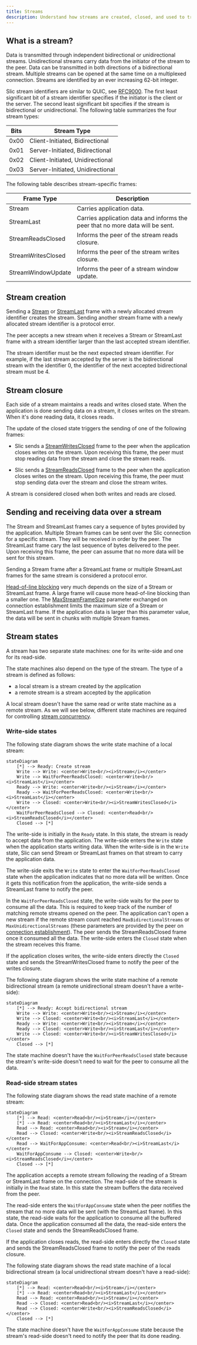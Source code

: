 ```yaml
---
title: Streams
description: Understand how streams are created, closed, and used to transmit data.
---
```


## What is a stream?

Data is transmitted through independent bidirectional or unidirectional streams. Unidirectional streams carry data from
the initiator of the stream to the peer. Data can be transmitted in both directions of a bidirectional stream. Multiple
streams can be opened at the same time on a multiplexed connection. Streams are identified by an ever increasing 62-bit
integer.

Slic stream identifiers are similar to QUIC, see [RFC9000][rfc9000]. The first least significant bit of a stream
identifier specifies if the initiator is the client or the server. The second least significant bit specifies if the
stream is bidirectional or unidirectional. The following table summarizes the four stream types:

| Bits | Stream Type                      |
| ---- | -------------------------------- |
| 0x00 | Client-Initiated, Bidirectional  |
| 0x01 | Server-Initiated, Bidirectional  |
| 0x02 | Client-Initiated, Unidirectional |
| 0x03 | Server-Initiated, Unidirectional |

The following table describes stream-specific frames:

| Frame Type         | Description                                                                   |
| ------------------ | ----------------------------------------------------------------------------- |
| Stream             | Carries application data.                                                     |
| StreamLast         | Carries application data and informs the peer that no more data will be sent. |
| StreamReadsClosed  | Informs the peer of the stream reads closure.                                 |
| StreamWritesClosed | Informs the peer of the stream writes closure.                                |
| StreamWindowUpdate | Informs the peer of a stream window update.                                   |

## Stream creation

Sending a [Stream][stream-frame] or [StreamLast][stream-last-frame] frame with a newly allocated stream identifier
creates the stream. Sending another stream frame with a newly allocated stream identifier is a protocol error.

The peer accepts a new stream when it receives a Stream or StreamLast frame with a stream identifier larger than the
last accepted stream identifier.

The stream identifier must be the next expected stream identifier. For example, if the last stream accepted by the
server is the bidirectional stream with the identifier 0, the identifier of the next accepted bidirectional stream must
be 4.

## Stream closure

Each side of a stream maintains a reads and writes closed state. When the application is done sending data on a stream,
it closes writes on the stream. When it's done reading data, it closes reads.

The update of the closed state triggers the sending of one of the following frames:

- Slic sends a [StreamWritesClosed][stream-writes-closed-frame] frame to the peer when the application closes writes on
  the stream. Upon receiving this frame, the peer must stop reading data from the stream and close the stream reads.

- Slic sends a [StreamReadsClosed][stream-reads-closed-frame] frame to the peer when the application closes writes on
  the stream. Upon receiving this frame, the peer must stop sending data over the stream and close the stream writes.

A stream is considered closed when both writes and reads are closed.

## Sending and receiving data over a stream

The Stream and StreamLast frames cary a sequence of bytes provided by the application. Multiple Stream frames can be
sent over the Slic connection for a specific stream. They will be received in order by the peer. The StreamLast frame
cary the last sequence of bytes delivered to the peer. Upon receiving this frame, the peer can assume that no more data
will be sent for this stream.

Sending a Stream frame after a StreamLast frame or multiple StreamLast frames for the same stream is considered a
protocol error.

[Head-of-line blocking][hol] very much depends on the size of a Stream or StreamLast frame. A large frame will cause
more head-of-line blocking than a smaller one. The [MaxStreamFrameSize][connection-parameters] parameter exchanged on
connection establishment limits the maximum size of a Stream or StreamLast frame. If the application data is larger than
this parameter value, the data will be sent in chunks with multiple Stream frames.

## Stream states

A stream has two separate state machines: one for its write-side and one for its read-side.

The state machines also depend on the type of the stream. The type of a stream is defined as follows:
- a local stream is a stream created by the application
- a remote stream is a stream accepted by the application

A local stream doesn't have the same read or write state machine as a remote stream. As we will see below, different
state machines are required for controlling [stream concurrency][stream-concurrency].

### Write-side states

The following state diagram shows the write state machine of a local stream:

```mermaid
stateDiagram
    [*] --> Ready: Create stream
    Write --> Write: <center>Write<br/><i>Stream</i></center>
    Write --> WaitForPeerReadsClosed: <center>Write<br/><i>StreamLast</i></center>
    Ready --> Write: <center>Write<br/><i>Stream</i></center>
    Ready --> WaitForPeerReadsClosed: <center>Write<br/><i>StreamLast</i></center>
    Write --> Closed: <center>Write<br/><i>StreamWritesClosed</i></center>
    WaitForPeerReadsClosed --> Closed: <center>Read<br/><i>StreamReadsClosed</i></center>
    Closed --> [*]
```

The write-side is initially in the `Ready` state. In this state, the stream is ready to accept data from the
application. The write-side enters the `Write` state when the application starts writing data. When the write-side is in
the `Write` state, Slic can send Stream or StreamLast frames on that stream to carry the application data.

The write-side exits the `Write` state to enter the `WaitForPeerReadsClosed` state when the application indicates that
no more data will be written. Once it gets this notification from the application, the write-side sends a StreamLast
frame to notify the peer.

In the `WaitForPeerReadsClosed` state, the write-side waits for the peer to consume all the data. This is required to
keep track of the number of matching remote streams opened on the peer. The application can't open a new stream if the
remote stream count reached `MaxBidirectionalStreams` or `MaxUnidirectionalStreams` (these parameters are provided by
the peer on [connection establishment][connection-parameters]). The peer sends the StreamReadsClosed frame once it
consumed all the data. The write-side enters the `Closed` state when the stream receives this frame.

If the application closes writes, the write-side enters directly the `Closed` state and sends the StreamWritesClosed
frame to notify the peer of the writes closure.

The following state diagram shows the write state machine of a remote bidirectional stream (a remote unidirectional
stream doesn't have a write-side):

```mermaid
stateDiagram
    [*] --> Ready: Accept bidirectional stream
    Write --> Write: <center>Write<br/><i>Stream</i></center>
    Write --> Closed: <center>Write<br/><i>StreamLast</i></center>
    Ready --> Write: <center>Write<br/><i>Stream</i></center>
    Ready --> Closed: <center>Write<br/><i>StreamLast</i></center>
    Write --> Closed: <center>Write<br/><i>StreamWritesClosed</i></center>
    Closed --> [*]
```

The state machine doesn't have the `WaitForPeerReadsClosed` state because the stream's write-side doesn't need to wait
for the peer to consume all the data.

### Read-side stream states

The following state diagram shows the read state machine of a remote stream:

```mermaid
stateDiagram
    [*] --> Read: <center>Read<br/><i>Stream</i></center>
    [*] --> Read: <center>Read<br/><i>StreamLast</i></center>
    Read --> Read: <center>Read<br/><i>Stream</i></center>
    Read --> Closed: <center>Write<br/><i>StreamReadsClosed</i></center>
    Read --> WaitForAppConsume: <center>Read<br/><i>StreamLast</i></center>
    WaitForAppConsume --> Closed: <center>Write<br/><i>StreamReadsClosed</i></center>
    Closed --> [*]
```

The application accepts a remote stream following the reading of a Stream or StreamLast frame on the connection. The
read-side of the stream is initially in the `Read` state. In this state the stream buffers the data received from the
peer.

The read-side enters the `WaitForAppConsume` state when the peer notifies the stream that no more data will be sent
(with the StreamLast frame). In this state, the read-side waits for the application to consume all the buffered data.
Once the application consumed all the data, the read-side enters the `Closed` state and sends the StreamReadsClosed
frame.

If the application closes reads, the read-side enters directly the `Closed` state and sends the StreamReadsClosed frame
to notify the peer of the reads closure.

The following state diagram shows the read state machine of a local bidirectional stream (a local unidirectional stream
doesn't have a read-side):

```mermaid
stateDiagram
    [*] --> Read: <center>Read<br/><i>Stream</i></center>
    [*] --> Read: <center>Read<br/><i>StreamLast</i></center>
    Read --> Read: <center>Read<br/><i>Stream</i></center>
    Read --> Closed: <center>Read<br/><i>StreamLast</i></center>
    Read --> Closed: <center>Write<br/><i>StreamReadsClosed</i></center>
    Closed --> [*]
```

The state machine doesn't have the `WaitForAppConsume` state because the stream's read-side doesn't need to notify the
peer that its done reading.

[rfc9000]: https://www.rfc-editor.org/rfc/rfc9000.html#name-stream-types-and-identifier
[hol]: https://en.wikipedia.org/wiki/Head-of-line_blocking
[connection-parameters]: connection-establishment#connection-establishment-parameters
[stream-frame]: protocol-frames#stream-and-streamlast-frames
[stream-last-frame]: protocol-frames#stream-and-streamlast-frames
[stream-reads-closed-frame]: protocol-frames#streamreadsclosed-and-streamwritesclosed-frames
[stream-writes-closed-frame]: protocol-frames#streamreadsclosed-and-streamwritesclosed-frames
[stream-window-update-frame]: protocol-frames#streamwindowupdate-frame
[stream-concurrency]: flow-control#stream-concurrency